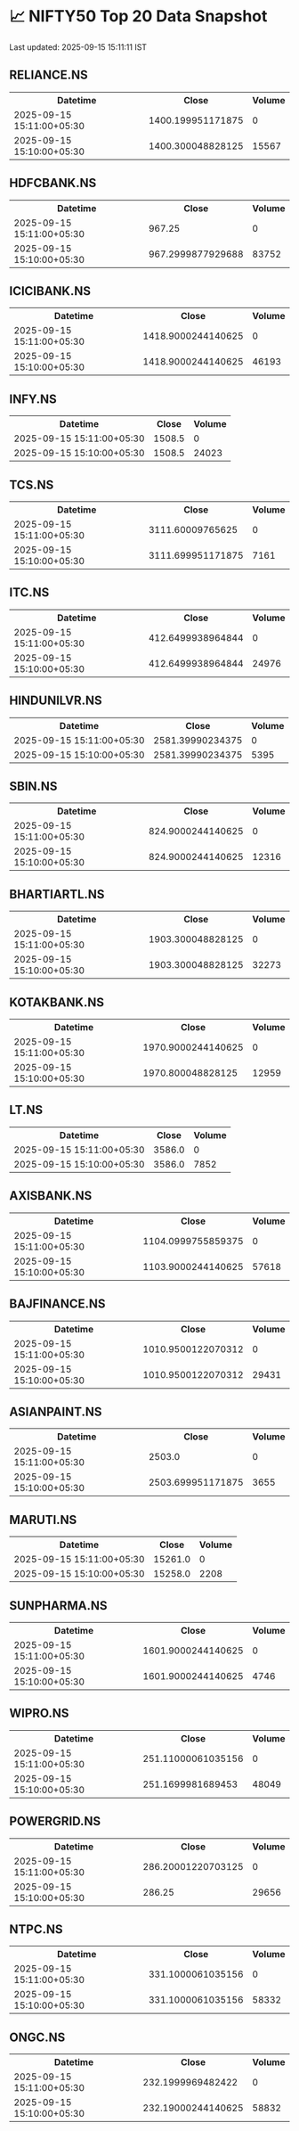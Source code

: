 # 📈 NIFTY50 Top 20 Data Snapshot

Last updated: 2025-09-15 15:11:11 IST

## RELIANCE.NS

<table>
  <tr><th>Datetime</th><th>Close</th><th>Volume</th></tr>
  <tr><td>2025-09-15 15:11:00+05:30</td><td>1400.199951171875</td><td>0</td></tr>
  <tr><td>2025-09-15 15:10:00+05:30</td><td>1400.300048828125</td><td>15567</td></tr>
</table>

## HDFCBANK.NS

<table>
  <tr><th>Datetime</th><th>Close</th><th>Volume</th></tr>
  <tr><td>2025-09-15 15:11:00+05:30</td><td>967.25</td><td>0</td></tr>
  <tr><td>2025-09-15 15:10:00+05:30</td><td>967.2999877929688</td><td>83752</td></tr>
</table>

## ICICIBANK.NS

<table>
  <tr><th>Datetime</th><th>Close</th><th>Volume</th></tr>
  <tr><td>2025-09-15 15:11:00+05:30</td><td>1418.9000244140625</td><td>0</td></tr>
  <tr><td>2025-09-15 15:10:00+05:30</td><td>1418.9000244140625</td><td>46193</td></tr>
</table>

## INFY.NS

<table>
  <tr><th>Datetime</th><th>Close</th><th>Volume</th></tr>
  <tr><td>2025-09-15 15:11:00+05:30</td><td>1508.5</td><td>0</td></tr>
  <tr><td>2025-09-15 15:10:00+05:30</td><td>1508.5</td><td>24023</td></tr>
</table>

## TCS.NS

<table>
  <tr><th>Datetime</th><th>Close</th><th>Volume</th></tr>
  <tr><td>2025-09-15 15:11:00+05:30</td><td>3111.60009765625</td><td>0</td></tr>
  <tr><td>2025-09-15 15:10:00+05:30</td><td>3111.699951171875</td><td>7161</td></tr>
</table>

## ITC.NS

<table>
  <tr><th>Datetime</th><th>Close</th><th>Volume</th></tr>
  <tr><td>2025-09-15 15:11:00+05:30</td><td>412.6499938964844</td><td>0</td></tr>
  <tr><td>2025-09-15 15:10:00+05:30</td><td>412.6499938964844</td><td>24976</td></tr>
</table>

## HINDUNILVR.NS

<table>
  <tr><th>Datetime</th><th>Close</th><th>Volume</th></tr>
  <tr><td>2025-09-15 15:11:00+05:30</td><td>2581.39990234375</td><td>0</td></tr>
  <tr><td>2025-09-15 15:10:00+05:30</td><td>2581.39990234375</td><td>5395</td></tr>
</table>

## SBIN.NS

<table>
  <tr><th>Datetime</th><th>Close</th><th>Volume</th></tr>
  <tr><td>2025-09-15 15:11:00+05:30</td><td>824.9000244140625</td><td>0</td></tr>
  <tr><td>2025-09-15 15:10:00+05:30</td><td>824.9000244140625</td><td>12316</td></tr>
</table>

## BHARTIARTL.NS

<table>
  <tr><th>Datetime</th><th>Close</th><th>Volume</th></tr>
  <tr><td>2025-09-15 15:11:00+05:30</td><td>1903.300048828125</td><td>0</td></tr>
  <tr><td>2025-09-15 15:10:00+05:30</td><td>1903.300048828125</td><td>32273</td></tr>
</table>

## KOTAKBANK.NS

<table>
  <tr><th>Datetime</th><th>Close</th><th>Volume</th></tr>
  <tr><td>2025-09-15 15:11:00+05:30</td><td>1970.9000244140625</td><td>0</td></tr>
  <tr><td>2025-09-15 15:10:00+05:30</td><td>1970.800048828125</td><td>12959</td></tr>
</table>

## LT.NS

<table>
  <tr><th>Datetime</th><th>Close</th><th>Volume</th></tr>
  <tr><td>2025-09-15 15:11:00+05:30</td><td>3586.0</td><td>0</td></tr>
  <tr><td>2025-09-15 15:10:00+05:30</td><td>3586.0</td><td>7852</td></tr>
</table>

## AXISBANK.NS

<table>
  <tr><th>Datetime</th><th>Close</th><th>Volume</th></tr>
  <tr><td>2025-09-15 15:11:00+05:30</td><td>1104.0999755859375</td><td>0</td></tr>
  <tr><td>2025-09-15 15:10:00+05:30</td><td>1103.9000244140625</td><td>57618</td></tr>
</table>

## BAJFINANCE.NS

<table>
  <tr><th>Datetime</th><th>Close</th><th>Volume</th></tr>
  <tr><td>2025-09-15 15:11:00+05:30</td><td>1010.9500122070312</td><td>0</td></tr>
  <tr><td>2025-09-15 15:10:00+05:30</td><td>1010.9500122070312</td><td>29431</td></tr>
</table>

## ASIANPAINT.NS

<table>
  <tr><th>Datetime</th><th>Close</th><th>Volume</th></tr>
  <tr><td>2025-09-15 15:11:00+05:30</td><td>2503.0</td><td>0</td></tr>
  <tr><td>2025-09-15 15:10:00+05:30</td><td>2503.699951171875</td><td>3655</td></tr>
</table>

## MARUTI.NS

<table>
  <tr><th>Datetime</th><th>Close</th><th>Volume</th></tr>
  <tr><td>2025-09-15 15:11:00+05:30</td><td>15261.0</td><td>0</td></tr>
  <tr><td>2025-09-15 15:10:00+05:30</td><td>15258.0</td><td>2208</td></tr>
</table>

## SUNPHARMA.NS

<table>
  <tr><th>Datetime</th><th>Close</th><th>Volume</th></tr>
  <tr><td>2025-09-15 15:11:00+05:30</td><td>1601.9000244140625</td><td>0</td></tr>
  <tr><td>2025-09-15 15:10:00+05:30</td><td>1601.9000244140625</td><td>4746</td></tr>
</table>

## WIPRO.NS

<table>
  <tr><th>Datetime</th><th>Close</th><th>Volume</th></tr>
  <tr><td>2025-09-15 15:11:00+05:30</td><td>251.11000061035156</td><td>0</td></tr>
  <tr><td>2025-09-15 15:10:00+05:30</td><td>251.1699981689453</td><td>48049</td></tr>
</table>

## POWERGRID.NS

<table>
  <tr><th>Datetime</th><th>Close</th><th>Volume</th></tr>
  <tr><td>2025-09-15 15:11:00+05:30</td><td>286.20001220703125</td><td>0</td></tr>
  <tr><td>2025-09-15 15:10:00+05:30</td><td>286.25</td><td>29656</td></tr>
</table>

## NTPC.NS

<table>
  <tr><th>Datetime</th><th>Close</th><th>Volume</th></tr>
  <tr><td>2025-09-15 15:11:00+05:30</td><td>331.1000061035156</td><td>0</td></tr>
  <tr><td>2025-09-15 15:10:00+05:30</td><td>331.1000061035156</td><td>58332</td></tr>
</table>

## ONGC.NS

<table>
  <tr><th>Datetime</th><th>Close</th><th>Volume</th></tr>
  <tr><td>2025-09-15 15:11:00+05:30</td><td>232.1999969482422</td><td>0</td></tr>
  <tr><td>2025-09-15 15:10:00+05:30</td><td>232.19000244140625</td><td>58832</td></tr>
</table>

